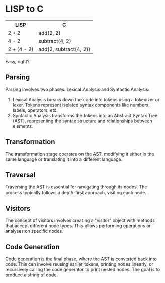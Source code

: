<!DOCTYPE html>
<html>
<head>
</head>
<body>
  <h1>LISP  to                 C</h1>
  <table>
    <tr>
      <th>LISP</th>
      <th>C</th>
    </tr>
    <tr>
      <td>2 + 2</td>
      <td>add(2, 2)</td>
    </tr>
    <tr>
      <td>4 - 2</td>
      <td>subtract(4, 2)</td>
    </tr>
    <tr>
      <td>2 + (4 - 2)</td>
      <td>add(2, subtract(4, 2))</td>
    </tr>
  </table>
  
  <p>Easy, right?</p>
  
  <h2>Parsing</h2>
  
  <p>Parsing involves two phases: Lexical Analysis and Syntactic Analysis.</p>
  
  <ol>
    <li>Lexical Analysis breaks down the code into tokens using a tokenizer or lexer. Tokens represent isolated syntax components like numbers, labels, operators, etc.</li>
    <li>Syntactic Analysis transforms the tokens into an Abstract Syntax Tree (AST), representing the syntax structure and relationships between elements.</li>
  </ol>
  
  <h2>Transformation</h2>
  
  <p>The transformation stage operates on the AST, modifying it either in the same language or translating it into a different language.</p>
  
  <h2>Traversal</h2>
  
  <p>Traversing the AST is essential for navigating through its nodes. The process typically follows a depth-first approach, visiting each node.</p>
  
  <h2>Visitors</h2>
  
  <p>The concept of visitors involves creating a "visitor" object with methods that accept different node types. This allows performing operations or analyses on specific nodes.</p>
  
  <h2>Code Generation</h2>
  
  <p>Code generation is the final phase, where the AST is converted back into code. This can involve reusing earlier tokens, printing nodes linearly, or recursively calling the code generator to print nested nodes. The goal is to produce a string of code.</p>
</body>
</html>
